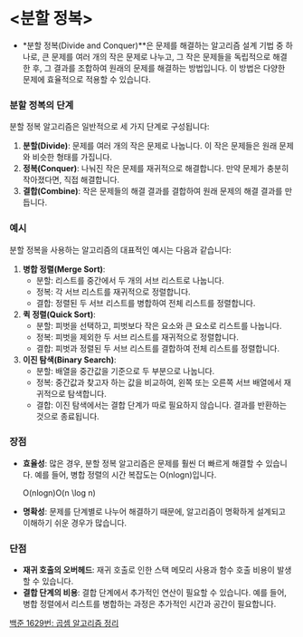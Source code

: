 # <분할 정복>
- *분할 정복(Divide and Conquer)**은 문제를 해결하는 알고리즘 설계 기법 중 하나로, 큰 문제를 여러 개의 작은 문제로 나누고, 그 작은 문제들을 독립적으로 해결한 후, 그 결과를 조합하여 원래의 문제를 해결하는 방법입니다. 이 방법은 다양한 문제에 효율적으로 적용할 수 있습니다.

### 분할 정복의 단계

분할 정복 알고리즘은 일반적으로 세 가지 단계로 구성됩니다:

1. **분할(Divide)**: 문제를 여러 개의 작은 문제로 나눕니다. 이 작은 문제들은 원래 문제와 비슷한 형태를 가집니다.
2. **정복(Conquer)**: 나눠진 작은 문제를 재귀적으로 해결합니다. 만약 문제가 충분히 작아졌다면, 직접 해결합니다.
3. **결합(Combine)**: 작은 문제들의 해결 결과를 결합하여 원래 문제의 해결 결과를 만듭니다.

### 예시

분할 정복을 사용하는 알고리즘의 대표적인 예시는 다음과 같습니다:

1. **병합 정렬(Merge Sort)**:
    - 분할: 리스트를 중간에서 두 개의 서브 리스트로 나눕니다.
    - 정복: 각 서브 리스트를 재귀적으로 정렬합니다.
    - 결합: 정렬된 두 서브 리스트를 병합하여 전체 리스트를 정렬합니다.
2. **퀵 정렬(Quick Sort)**:
    - 분할: 피벗을 선택하고, 피벗보다 작은 요소와 큰 요소로 리스트를 나눕니다.
    - 정복: 피벗을 제외한 두 서브 리스트를 재귀적으로 정렬합니다.
    - 결합: 피벗과 정렬된 두 서브 리스트를 결합하여 전체 리스트를 정렬합니다.
3. **이진 탐색(Binary Search)**:
    - 분할: 배열을 중간값을 기준으로 두 부분으로 나눕니다.
    - 정복: 중간값과 찾고자 하는 값을 비교하여, 왼쪽 또는 오른쪽 서브 배열에서 재귀적으로 탐색합니다.
    - 결합: 이진 탐색에서는 결합 단계가 따로 필요하지 않습니다. 결과를 반환하는 것으로 종료됩니다.

### 장점

- **효율성**: 많은 경우, 분할 정복 알고리즘은 문제를 훨씬 더 빠르게 해결할 수 있습니다. 예를 들어, 병합 정렬의 시간 복잡도는 O(nlogn)입니다.
    
    O(nlog⁡n)O(n \log n)
    
- **명확성**: 문제를 단계별로 나누어 해결하기 때문에, 알고리즘이 명확하게 설계되고 이해하기 쉬운 경우가 많습니다.

### 단점

- **재귀 호출의 오버헤드**: 재귀 호출로 인한 스택 메모리 사용과 함수 호출 비용이 발생할 수 있습니다.
- **결합 단계의 비용**: 결합 단계에서 추가적인 연산이 필요할 수 있습니다. 예를 들어, 병합 정렬에서 리스트를 병합하는 과정은 추가적인 시간과 공간이 필요합니다.

[백준 1629번: 곱셈 알고리즘 정리](https://www.notion.so/1629-130900cfb74d80baa561c8b32512a6b4?pvs=21)
